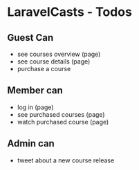 # LaravelCasts - Todos

## Guest Can
* see courses overview (page)
* see course details (page)
* purchase a course

## Member can
* log in (page)         
* see purchased courses (page)
* watch purchased course (page)

## Admin can
* tweet about a new course release
